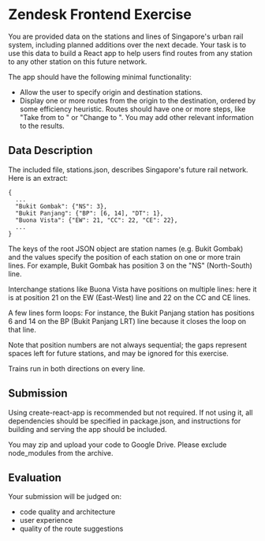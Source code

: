 Zendesk Frontend Exercise
=========================

You are provided data on the stations and lines of Singapore's urban rail system, including planned additions over the next decade. Your task is to use this data to build a React app to help users find routes from any station to any other station on this future network.

The app should have the following minimal functionality:
- Allow the user to specify origin and destination stations.
- Display one or more routes from the origin to the destination, ordered by some efficiency heuristic. Routes should have one or more steps, like "Take <line> from <station> to <station>" or "Change to <line>". You may add other relevant information to the results.

## Data Description

The included file, stations.json, describes Singapore's future rail network. Here is an extract:

```
{
  ...
  "Bukit Gombak": {"NS": 3},
  "Bukit Panjang": {"BP": [6, 14], "DT": 1},
  "Buona Vista": {"EW": 21, "CC": 22, "CE": 22},
  ...
}
```

The keys of the root JSON object are station names (e.g. Bukit Gombak) and the values specify the position of each station on one or more train lines. For example, Bukit Gombak has position 3 on the "NS" (North-South) line.

Interchange stations like Buona Vista have positions on multiple lines: here it is at position 21 on the EW (East-West) line and 22 on the CC and CE lines.

A few lines form loops: For instance, the Bukit Panjang station has positions 6 and 14 on the BP (Bukit Panjang LRT) line because it closes the loop on that line.

Note that position numbers are not always sequential; the gaps represent spaces left for future stations, and may be ignored for this exercise.

Trains run in both directions on every line.

## Submission

Using create-react-app is recommended but not required. If not using it, all dependencies should be specified in package.json, and instructions for building and serving the app should be included.

You may zip and upload your code to Google Drive. Please exclude node_modules from the archive.

## Evaluation

Your submission will be judged on:
- code quality and architecture
- user experience
- quality of the route suggestions